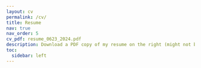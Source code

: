 ```yaml
---
layout: cv
permalink: /cv/
title: Resume
nav: true
nav_order: 5
cv_pdf: resume_0623_2024.pdf
description: Download a PDF copy of my resume on the right (might not be up-to-date).
toc:
  sidebar: left
---
```

